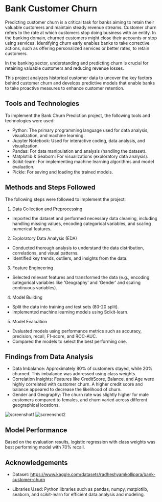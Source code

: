 
# Bank Customer Churn

Predicting customer churn is a critical task for banks aiming to retain their valuable customers and maintain steady revenue streams. Customer churn refers to the rate at which customers stop doing business with an entity. In the banking domain, churned customers might close their accounts or stop using services. Identifying churn early enables banks to take corrective actions, such as offering personalized services or better rates, to retain customers.

In the banking sector, understanding and predicting churn is crucial for retaining valuable customers and reducing revenue losses.

This project analyzes historical customer data to uncover the key factors behind customer churn and develops predictive models that enable banks to take proactive measures to enhance customer retention.

## Tools and Technologies

To implement the Bank Churn Prediction project, the following tools and technologies were used:

- Python: The primary programming language used for data analysis, visualization, and machine learning.
- Jupyter Notebook: Used for interactive coding, data analysis, and visualization.
- Pandas: For data manipulation and analysis (handling the dataset).
- Matplotlib & Seaborn: For visualizations (exploratory data analysis).
- Scikit-learn: For implementing machine learning algorithms and model evaluation.
- Pickle: For saving and loading the trained models.
## Methods and Steps Followed
The following steps were followed to implement the project:

1. Data Collection and Preprocessing

- Imported the dataset and performed necessary data cleaning, including handling missing values, encoding categorical variables, and scaling numerical features.
2. Exploratory Data Analysis (EDA)

- Conducted thorough analysis to understand the data distribution, correlations, and visual patterns.
- Identified key trends, outliers, and insights from the data.
3. Feature Engineering

- Selected relevant features and transformed the data (e.g., encoding categorical variables like 'Geography' and 'Gender' and scaling continuous variables).
4. Model Building

- Split the data into training and test sets (80-20 split).
- Implemented machine learning models using Scikit-learn.
5. Model Evaluation

- Evaluated models using performance metrics such as accuracy, precision, recall, F1-score, and ROC-AUC.
- Compared the models to select the best performing one.
## Findings from Data Analysis

- Data Imbalance: Approximately 80% of customers stayed, while 20% churned. This imbalance was addressed using class weights.
- Correlation Insights: Features like CreditScore, Balance, and Age were highly correlated with customer churn. A higher credit score and balance appeared to decrease the likelihood of churn.
- Gender and Geography: The churn rate was slightly higher for male customers compared to females, and churn varied across different geographical locations.

![screenshot1](https://github.com/user-attachments/assets/c8d75e2b-5f72-40fd-a004-3b203a643b14)
![screenshot2](https://github.com/user-attachments/assets/59a1b5e4-81a4-4961-817c-0a84e7fb6eca)

## Model Performance

Based on the evaluation results, logistic regression with class weights was best performing model with 70% recall.
## Acknowledgements

 - Dataset: https://www.kaggle.com/datasets/radheshyamkollipara/bank-customer-churn
 
 - Libraries Used: Python libraries such as pandas, numpy, matplotlib, seaborn, and scikit-learn for efficient data analysis and modeling.

